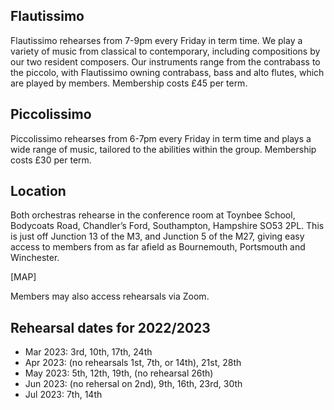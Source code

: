 ## Flautissimo

Flautissimo rehearses from 7-9pm every Friday in term time. We play a variety of music from classical to contemporary, including compositions by our two resident composers.  Our instruments range from the contrabass to the piccolo, with Flautissimo owning contrabass, bass and alto flutes, which are played by members.  Membership costs £45 per term.

## Piccolissimo

Piccolissimo rehearses from 6-7pm every Friday in term time and plays a wide range of music, tailored to the abilities within the group. Membership costs £30 per term.

## Location

Both orchestras rehearse in the conference room at Toynbee School, Bodycoats Road, Chandler’s Ford, Southampton, Hampshire SO53 2PL.  This is just off Junction 13 of the M3, and Junction 5 of the M27, giving easy access to members from as far afield as Bournemouth, Portsmouth and Winchester.

[MAP]

Members may also access rehearsals via Zoom. 

## Rehearsal dates for 2022/2023

- Mar 2023: 3rd, 10th, 17th, 24th
- Apr 2023: (no rehearsals 1st, 7th, or 14th), 21st, 28th
- May 2023: 5th, 12th, 19th, (no rehearsal 26th)
- Jun 2023: (no rehersal on 2nd), 9th, 16th, 23rd, 30th
- Jul 2023: 7th, 14th
